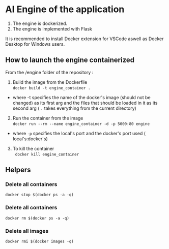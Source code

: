 # AI Engine of the application

1. The engine is dockerized.
2. The engine is implemented with Flask 

It is recommended to install Docker extension for VSCode aswell as Docker Desktop for Windows users.

## How to launch the engine containerized

From the /engine folder of the repository :

1. Build the image from the Dockerfile  
``` docker build -t engine_container .  ```
* where -t specifies the name of the docker's image (should not be changed) as its first arg and the files that should be loaded in it as its second arg ( ```.``` takes everything from the current directory)

2. Run the container from the image  
 ```docker run --rm --name engine_container -d -p 5000:80 engine    ```
* where ```-p```  specifies the local's port and the docker's port used ( local's:docker's)

3. To kill the container   
``` docker kill engine_container```


## Helpers

### Delete all containers
 ```docker stop $(docker ps -a -q) ```

### Delete all containers
 ```docker rm $(docker ps -a -q) ```

### Delete all images
 ```docker rmi $(docker images -q) ```

